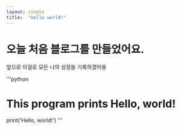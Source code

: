 ```yaml
---
layout: single
title:  "hello world!"
---
```


# 오늘 처음 블로그를 만들었어요.

앞으로 이걸로 모든 나의 성장을 기록하겠어용


'''python
# This program prints Hello, world!

print('Hello, world!')
'''